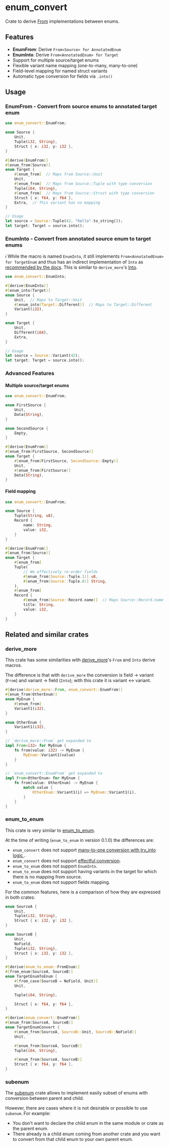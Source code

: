 # enum_convert

Crate to derive [From](https://doc.rust-lang.org/core/convert/trait.From.html) implementations between enums.

## Features

- **EnumFrom**: Derive `From<Source> for AnnotatedEnum`
- **EnumInto**: Derive `From<AnnotatedEnum> for Target`
- Support for multiple source/target enums
- Flexible variant name mapping (one-to-many, many-to-one)
- Field-level mapping for named struct variants
- Automatic type conversion for fields via `.into()`

## Usage

### EnumFrom - Convert from source enums to annotated target enum

```rust
use enum_convert::EnumFrom;

enum Source {
    Unit,
    Tuple(i32, String),
    Struct { x: i32, y: i32 },
}

#[derive(EnumFrom)]
#[enum_from(Source)]
enum Target {
    #[enum_from]  // Maps from Source::Unit
    Unit,
    #[enum_from]  // Maps from Source::Tuple with type conversion
    Tuple(i64, String),
    #[enum_from]  // Maps from Source::Struct with type conversion
    Struct { x: f64, y: f64 },
    Extra,  // This variant has no mapping
}

// Usage
let source = Source::Tuple(42, "hello".to_string());
let target: Target = source.into();
```

### EnumInto - Convert from annotated source enum to target enums

ℹ️ While the macro is named `EnumInto`, it still implements `From<AnnotatedEnum> for TargetEnum` and thus has an indirect implementation of `Into` as [recommended by the docs](https://doc.rust-lang.org/core/convert/trait.Into.html).
This is similar to `derive_more`'s [Into](https://docs.rs/derive_more/latest/derive_more/derive.Into.html).

```rust
use enum_convert::EnumInto;

#[derive(EnumInto)]
#[enum_into(Target)]
enum Source {
    Unit,  // Maps to Target::Unit
    #[enum_into(Target::Different)]  // Maps to Target::Different
    Variant(i32),
}

enum Target {
    Unit,
    Different(i64),
    Extra,
}

// Usage
let source = Source::Variant(42);
let target: Target = source.into();
```

### Advanced Features

#### Multiple source/target enums

```rust
use enum_convert::EnumFrom;

enum FirstSource {
    Unit,
    Data(String),
}

enum SecondSource {
    Empty,
}

#[derive(EnumFrom)]
#[enum_from(FirstSource, SecondSource)]
enum Target {
    #[enum_from(FirstSource, SecondSource::Empty)]
    Unit,
    #[enum_from(FirstSource)]
    Data(String),
}
```

#### Field mapping

```rust
use enum_convert::EnumFrom;

enum Source {
    Tuple(String, u8),
    Record {
        name: String,
        value: i32,
    }
}

#[derive(EnumFrom)]
#[enum_from(Source)]
enum Target {
    #[enum_from]
    Tuple(
        // We effectively re-order fields
        #[enum_from(Source::Tuple.1)] u8,
        #[enum_from(Source::Tuple.0)] String,
    ),
    #[enum_from]
    Record {
        #[enum_from(Source::Record.name)]  // Maps Source::Record.name to Target::Record.title
        title: String,
        value: i32,
    }
}
```

## Related and similar crates

### derive_more

This crate has some similarities with [derive_more](https://docs.rs/derive_more/latest/derive_more/index.html)'s `From` and `Into` derive macros.

The difference is that with `derive_more` the conversion is field → variant (`From`) and variant → field (`Into`); with this crate it is variant ↔ variant.

```rust
#[derive(derive_more::From, enum_convert::EnumFrom)]
#[enum_from(OtherEnum)]
enum MyEnum {
    #[enum_from]
    Variant1(i32),
}

enum OtherEnum {
    Variant1(i32),
}
```
```rust compile_fail
// `derive_more::From` get expanded to
impl From<i32> for MyEnum {
    fn from(value: i32) -> MyEnum {
        MyEnum::Variant1(value)
    }
}

// `enum_convert::EnumFrom` get expanded to
impl From<OtherEnum> for MyEnum {
    fn from(value: OtherEnum) -> MyEnum {
        match value {
            OtherEnum::Variant1(i) => MyEnum::Variant1(i),
        }
    }
}
```

### enum_to_enum

This crate is very similar to [enum_to_enum](https://docs.rs/enum_to_enum/latest/enum_to_enum/).

At the time of writing (`enum_to_enum` in version 0.1.0) the differences are:
- `enum_convert` does not support [many-to-one conversion with try_into logic ](https://docs.rs/enum_to_enum/latest/enum_to_enum/derive.FromEnum.html#many-to-one-conversion).
- `enum_convert` does not support [effectful conversion](https://docs.rs/enum_to_enum/latest/enum_to_enum/derive.FromEnum.html#effectful-conversion).
- `enum_to_enum` does not support `EnumInto`.
- `enum_to_enum` does not support having variants in the target for which there is no mapping from source.
- `enum_to_enum` does not support fields mapping.

For the common features, here is a comparison of how they are expressed in both crates:

```rust
enum SourceA {
    Unit,
    Tuple(i32, String),
    Struct { x: i32, y: i32 },
}

enum SourceB {
    Unit,
    NoField,
    Tuple(i32, String),
    Struct { x: i32, y: i32 },
}

#[derive(enum_to_enum::FromEnum)]
#[from_enum(SourceA, SourceB)]
enum TargetEnumToEnum {
    #[from_case(SourceB = NoField, Unit)]
    Unit,

    Tuple(i64, String),

    Struct { x: f64, y: f64 },
}

#[derive(enum_convert::EnumFrom)]
#[enum_from(SourceA, SourceB)]
enum TargetEnumConvert {
    #[enum_from(SourceA, SourceB::Unit, SourceB::NoField)]
    Unit,

    #[enum_from(SourceA, SourceB)]
    Tuple(i64, String),

    #[enum_from(SourceA, SourceB)]
    Struct { x: f64, y: f64 },
}
```

### subenum

The [subenum](https://docs.rs/subenum/latest/subenum/) crate allows to implement easily subset of enums with conversion between parent and child.

However, there are cases where it is not desirable or possible to use `subenum`.
For example:
- You don't want to declare the child enum in the same module or crate as the parent enum.
- There already is a child enum coming from another crate and you want to convert from that child enum to your own parent enum.
